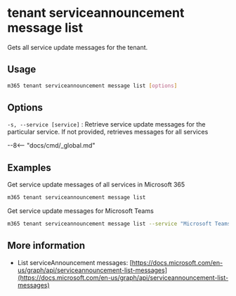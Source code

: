 # tenant serviceannouncement message list

Gets all service update messages for the tenant.

## Usage

```sh
m365 tenant serviceannouncement message list [options]
```

## Options

`-s, --service [service]`
: Retrieve service update messages for the particular service. If not provided, retrieves messages for all services

--8<-- "docs/cmd/_global.md"

## Examples

Get service update messages of all services in Microsoft 365

```sh
m365 tenant serviceannouncement message list
```

Get service update messages for Microsoft Teams

```sh
m365 tenant serviceannouncement message list --service "Microsoft Teams"
```

## More information

- List serviceAnnouncement messages: [https://docs.microsoft.com/en-us/graph/api/serviceannouncement-list-messages](https://docs.microsoft.com/en-us/graph/api/serviceannouncement-list-messages)
